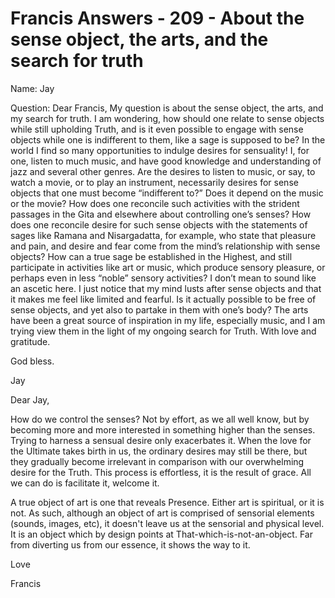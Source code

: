 # Francis Answers - 209 - About the sense object, the arts, and the search for truth

Name: Jay

Question: Dear Francis, My question is about the sense object, the arts, and my search for truth. I am wondering, how should one relate to sense objects while still upholding Truth, and is it even possible to engage with sense objects while one is indifferent to them, like a sage is supposed to be? In the world I find so many opportunities to indulge desires for sensuality! I, for one, listen to much music, and have good knowledge and understanding of jazz and several other genres. Are the desires to listen to music, or say, to watch a movie, or to play an instrument, necessarily desires for sense objects that one must become “indifferent to?” Does it depend on the music or the movie? How does one reconcile such activities with the strident passages in the Gita and elsewhere about controlling one’s senses? How does one reconcile desire for such sense objects with the statements of sages like Ramana and Nisargadatta, for example, who state that pleasure and pain, and desire and fear come from the mind’s relationship with sense objects? How can a true sage be established in the Highest, and still participate in activities like art or music, which produce sensory pleasure, or perhaps even in less “noble” sensory activities? I don’t mean to sound like an ascetic here. I just notice that my mind lusts after sense objects and that it makes me feel like limited and fearful. Is it actually possible to be free of sense objects, and yet also to partake in them with one’s body? The arts have been a great source of inspiration in my life, especially music, and I am trying view them in the light of my ongoing search for Truth. With love and gratitude.

God bless.

Jay

Dear Jay,

How do we control the senses? Not by effort, as we all well know, but by becoming more and more interested in something higher than the senses. Trying to harness a sensual desire only exacerbates it. When the love for the Ultimate takes birth in us, the ordinary desires may still be there, but they gradually become irrelevant in comparison with our overwhelming desire for the Truth. This process is effortless, it is the result of grace. All we can do is facilitate it, welcome it.

A true object of art is one that reveals Presence. Either art is spiritual, or it is not. As such, although an object of art is comprised of sensorial elements (sounds, images, etc), it doesn't leave us at the sensorial and physical level. It is an object which by design points at That-which-is-not-an-object. Far from diverting us from our essence, it shows the way to it.

Love

Francis

